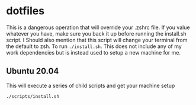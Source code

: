 # dotfiles

This is a dangerous operation that will override your .zshrc file. If you value whatever you have, make sure you back it up before running the install.sh script. I Should also mention that this script will change your terminal from the default to zsh. To run `./install.sh`. This does not include any of my work dependencies but is instead used to setup a new machine for me.

## Ubuntu 20.04

This will execute a series of child scripts and get your machine setup

```sh
./scripts/install.sh
```
